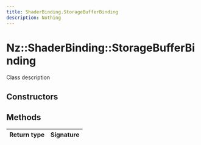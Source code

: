 ```yaml
---
title: ShaderBinding.StorageBufferBinding
description: Nothing
---
```


# Nz::ShaderBinding::StorageBufferBinding

Class description

## Constructors


## Methods

| Return type | Signature |
| ----------- | --------- |
